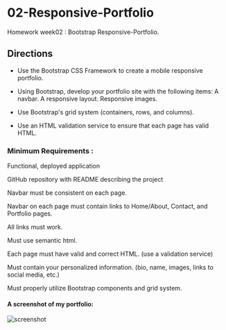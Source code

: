 # 02-Responsive-Portfolio
Homework week02 : Bootstrap Responsive-Portfolio.

## Directions
- Use the Bootstrap CSS Framework to create a mobile responsive portfolio.

- Using Bootstrap, develop your portfolio site with the following items:
    A navbar.
    A responsive layout.
    Responsive images.

- Use Bootstrap's grid system (containers, rows, and columns).

- Use an HTML validation service to ensure that each page has valid HTML.

### Minimum Requirements :

Functional, deployed application

GitHub repository with README describing the project

Navbar must be consistent on each page.

Navbar on each page must contain links to Home/About, Contact, and Portfolio pages.

All links must work.

Must use semantic html.

Each page must have valid and correct HTML. (use a validation service)

Must contain your personalized information. (bio, name, images, links to social media, etc.)

Must properly utilize Bootstrap components and grid system.

#### A screenshot of my portfolio:
![screenshot](assets\images\portfolio.PNG)